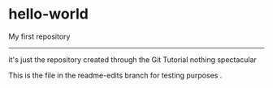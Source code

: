 # hello-world
My first repository

-----------
it's just the repository created through the Git Tutorial
nothing spectacular

This is the file in the readme-edits branch
for testing purposes
.
